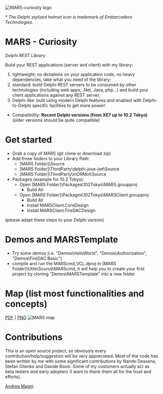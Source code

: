 ![MARS-curiosity logo](https://www.andreamagni.eu/images/MARS-Curiosity-d.png)

_\* The Delphi stylized helmet icon is trademark of Embarcadero Technologies._

# MARS - Curiosity
*Delphi REST Library*

Build your REST applications (server and client) with my library:
1. lightweight: no dictations on your application code, no heavy dependencies, take what you need of the library;
1. standard: build Delphi REST servers to be consumed by other technologies (including web apps, .Net, Java, php...) and build your client applications against any REST server;
1. Delphi-like: built using modern Delphi features and enabled with Delphi-to-Delphi specific facilities to get more power!

- Compatibility: **Recent Delphi versions (from XE7 up to 10.2 Tokyo)** (older versions should be quite compatible)

# Get started
* Grab a copy of MARS (git clone or download zip)
* Add three folders to your Library Path:
  * [MARS Folder]\Source
  * [MARS Folder]\ThirdParty\delphi-jose-jwt\Source
  * [MARS Folder]\ThirdParty\mORMot\Source
* Packages (example for 10.2 Tokyo):
  * Open [MARS Folder]\Packages\102Tokyo\MARS.groupproj
    * Build All
  * Open [MARS Folder]\Packages\102Tokyo\MARSClient.groupproj
    * Build All
    * Install MARSClient.CoreDesign
    * Install MARSClient.FireDACDesign    

(please adapt these steps to your Delphi version)

# Demos and MARSTemplate
* Try some demos (i.e. "Demos\HelloWorld", "Demos\Authorization", "Demos\FireDAC Basic")
* compile and run the MARScmd_VCL.dproj in [MARS Folder]\Utils\Source\MARScmd, it will help you to create your first project by cloning "Demos\MARSTemplate" into a new folder

# Map (list most functionalities and concepts)

[PDF](https://raw.githubusercontent.com/andrea-magni/MARS/master/media/MARS-Curiosity%20Map.pdf) | [PNG](https://raw.githubusercontent.com/andrea-magni/MARS/master/media/MARS-Curiosity%20Map.png)
![MARS map](https://raw.githubusercontent.com/andrea-magni/MARS/master/media/MARS-Curiosity%20Map.png)

# Contributions
This is an open source project, so obviously every contribution/help/suggestion will be very appreciated.
Most of the code has been written by me with some significant contributions by Nando Dessena, Stefan Glienke and Davide Rossi. Some of my customers actually act as beta testers and early adopters (I want to thank them all for the trust and efforts).

[Andrea Magni](http://www.andreamagni.eu)
